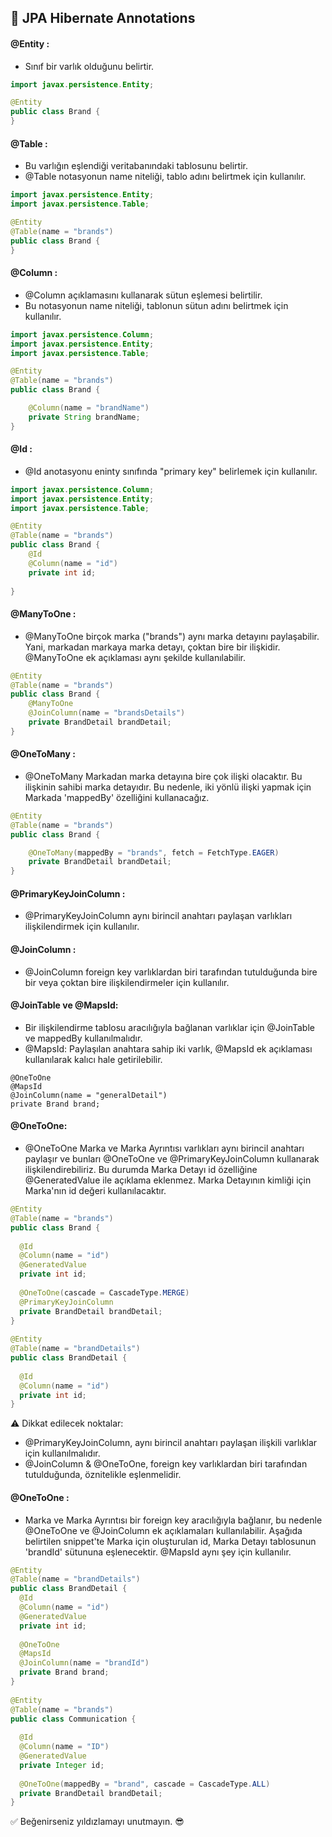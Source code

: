 ## 📃 JPA Hibernate Annotations

#### @Entity :
- Sınıf bir varlık olduğunu belirtir.

```Java
import javax.persistence.Entity;

@Entity
public class Brand {
}
```

#### @Table :
- Bu varlığın eşlendiği veritabanındaki tablosunu belirtir.
- @Table notasyonun name niteliği, tablo adını belirtmek için kullanılır.

```Java
import javax.persistence.Entity;
import javax.persistence.Table;

@Entity
@Table(name = "brands")
public class Brand {
}
```

#### @Column :
- @Column açıklamasını kullanarak sütun eşlemesi belirtilir.
- Bu notasyonun name niteliği, tablonun sütun adını belirtmek için kullanılır.

```Java
import javax.persistence.Column;
import javax.persistence.Entity;
import javax.persistence.Table;

@Entity
@Table(name = "brands")
public class Brand {

    @Column(name = "brandName")
    private String brandName;
}
```

#### @Id :
- @Id anotasyonu eninty sınıfında "primary key" belirlemek için kullanılır.

```Java
import javax.persistence.Column;
import javax.persistence.Entity;
import javax.persistence.Table;

@Entity
@Table(name = "brands")
public class Brand {
    @Id
    @Column(name = "id")
    private int id;
  
}
```

#### @ManyToOne :
- @ManyToOne birçok marka ("brands") aynı marka detayını paylaşabilir. Yani, markadan markaya marka detayı, çoktan bire bir ilişkidir. @ManyToOne ek açıklaması aynı şekilde kullanılabilir.

```Java
@Entity
@Table(name = "brands")
public class Brand {
    @ManyToOne
    @JoinColumn(name = "brandsDetails")
    private BrandDetail brandDetail;
}
```

#### @OneToMany :
- @OneToMany Markadan marka detayına bire çok ilişki olacaktır. Bu ilişkinin sahibi marka detayıdır. Bu nedenle, iki yönlü ilişki yapmak için Markada 'mappedBy' özelliğini kullanacağız.

```Java
@Entity
@Table(name = "brands")
public class Brand {

    @OneToMany(mappedBy = "brands", fetch = FetchType.EAGER)
    private BrandDetail brandDetail;
}
```
#### @PrimaryKeyJoinColumn :
- @PrimaryKeyJoinColumn aynı birincil anahtarı paylaşan varlıkları ilişkilendirmek için kullanılır.

#### @JoinColumn :
- @JoinColumn foreign key varlıklardan biri tarafından tutulduğunda bire bir veya çoktan bire ilişkilendirmeler için kullanılır.

#### @JoinTable ve @MapsId: 
- Bir ilişkilendirme tablosu aracılığıyla bağlanan varlıklar için @JoinTable ve mappedBy kullanılmalıdır. 
- @MapsId: Paylaşılan anahtara sahip iki varlık, @MapsId ek açıklaması kullanılarak kalıcı hale getirilebilir.

````
@OneToOne
@MapsId
@JoinColumn(name = "generalDetail")
private Brand brand;
````

#### @OneToOne:
- @OneToOne Marka ve Marka Ayrıntısı varlıkları aynı birincil anahtarı paylaşır ve bunları @OneToOne ve @PrimaryKeyJoinColumn kullanarak ilişkilendirebiliriz. Bu durumda Marka Detayı id özelliğine @GeneratedValue ile açıklama eklenmez. Marka Detayının kimliği için Marka'nın id değeri kullanılacaktır.

````Java
@Entity
@Table(name = "brands")
public class Brand {
   
  @Id
  @Column(name = "id")
  @GeneratedValue
  private int id;
   
  @OneToOne(cascade = CascadeType.MERGE)
  @PrimaryKeyJoinColumn
  private BrandDetail brandDetail;
}
 
@Entity
@Table(name = "brandDetails")
public class BrandDetail {
 
  @Id
  @Column(name = "id")
  private int id;
}
```` 
⚠️ Dikkat edilecek noktalar:
- @PrimaryKeyJoinColumn, aynı birincil anahtarı paylaşan ilişkili varlıklar için kullanılmalıdır.
- @JoinColumn & @OneToOne, foreign key varlıklardan biri tarafından tutulduğunda, öznitelikle eşlenmelidir.
#### @OneToOne :
- Marka ve Marka Ayrıntısı bir foreign key aracılığıyla bağlanır, bu nedenle @OneToOne ve @JoinColumn ek açıklamaları kullanılabilir. Aşağıda belirtilen snippet'te Marka için oluşturulan id, Marka Detayı tablosunun 'brandId' sütununa eşlenecektir. @MapsId aynı şey için kullanılır.
````Java
@Entity
@Table(name = "brandDetails")
public class BrandDetail {
  @Id
  @Column(name = "id")
  @GeneratedValue
  private int id;
   
  @OneToOne
  @MapsId
  @JoinColumn(name = "brandId")
  private Brand brand;
}
 
@Entity
@Table(name = "brands")
public class Communication {
 
  @Id
  @Column(name = "ID")
  @GeneratedValue
  private Integer id;
 
  @OneToOne(mappedBy = "brand", cascade = CascadeType.ALL)
  private BrandDetail brandDetail;
}
````
✅ Beğenirseniz yıldızlamayı unutmayın. 😎